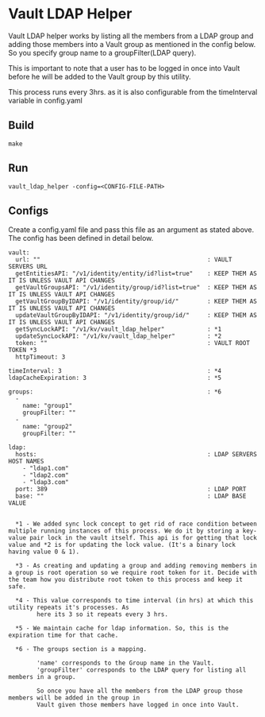 # Vault LDAP Helper

Vault LDAP helper works by listing all the members from a LDAP group and adding those members into a Vault group as mentioned in the config below. So you specify group name to a groupFilter(LDAP query).

This is important to note that a user has to be logged in once into Vault before he will be added to the Vault group by this utility. 

This process runs every 3hrs. as it is also configurable from the timeInterval variable in config.yaml

## Build

`make`

## Run

`vault_ldap_helper -config=<CONFIG-FILE-PATH>`

## Configs

Create a config.yaml file and pass this file as an argument as stated above. The config has been defined in detail below.

```
vault:
  url: ""                                               : VAULT SERVERS URL
  getEntitiesAPI: "/v1/identity/entity/id?list=true"    : KEEP THEM AS IT IS UNLESS VAULT API CHANGES
  getVaultGroupsAPI: "/v1/identity/group/id?list=true"  : KEEP THEM AS IT IS UNLESS VAULT API CHANGES
  getVaultGroupByIDAPI: "/v1/identity/group/id/"        : KEEP THEM AS IT IS UNLESS VAULT API CHANGES
  updateVaultGroupByIDAPI: "/v1/identity/group/id/"     : KEEP THEM AS IT IS UNLESS VAULT API CHANGES
  getSyncLockAPI: "/v1/kv/vault_ldap_helper"            : *1
  updateSyncLockAPI: "/v1/kv/vault_ldap_helper"         : *2
  token: ""                                             : VAULT ROOT TOKEN *3
  httpTimeout: 3

timeInterval: 3                                         : *4
ldapCacheExpiration: 3                                  : *5

groups:                                                 : *6
  - 
    name: "group1"
    groupFilter: ""
  - 
    name: "group2"
    groupFilter: ""

ldap:
  hosts:                                                : LDAP SERVERS HOST NAMES
    - "ldap1.com"
    - "ldap2.com"
    - "ldap3.com"
  port: 389                                             : LDAP PORT
  base: ""                                              : LDAP BASE VALUE


  *1 - We added sync lock concept to get rid of race condition between multiple running instances of this process. We do it by storing a key-value pair lock in the vault itself. This api is for getting that lock value and *2 is for updating the lock value. (It's a binary lock having value 0 & 1).

  *3 - As creating and updating a group and adding removing members in a group is root operation so we require root token for it. Decide with the team how you distribute root token to this process and keep it safe.

  *4 - This value corresponds to time interval (in hrs) at which this utility repeats it's processes. As 
        here its 3 so it repeats every 3 hrs. 

  *5 - We maintain cache for ldap information. So, this is the expiration time for that cache.

  *6 - The groups section is a mapping. 

        'name' corresponds to the Group name in the Vault.
        'groupFilter' corresponds to the LDAP query for listing all members in a group. 

        So once you have all the members from the LDAP group those members will be added in the group in 
        Vault given those members have logged in once into Vault.  
```